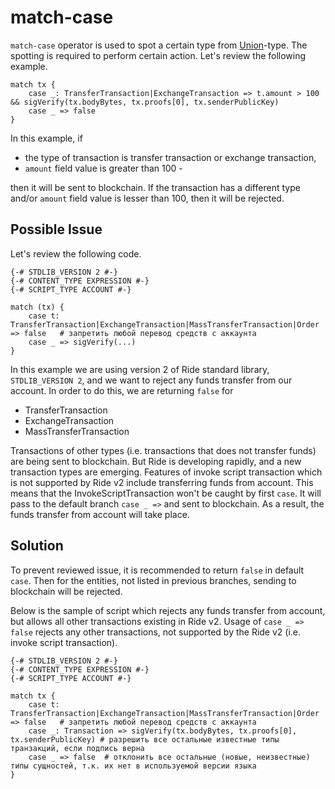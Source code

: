 # match-case

`match-case` operator is used to spot a certain type from [Union](/en/ride/data-types/union)-type. The spotting is required to perform certain action. Let's review the following example.

```ride
match tx {
    case _: TransferTransaction|ExchangeTransaction => t.amount > 100 && sigVerify(tx.bodyBytes, tx.proofs[0], tx.senderPublicKey)
    case _ => false
}
```

In this example, if

* the type of transaction is transfer transaction or exchange transaction,
* `amount` field value is greater than 100 -

then it will be sent to blockchain. If the transaction has a different type and/or `amount` field value is lesser than 100, then it will be rejected.

## Possible Issue

Let's review the following code.

```ride
{-# STDLIB_VERSION 2 #-}
{-# CONTENT_TYPE EXPRESSION #-}
{-# SCRIPT_TYPE ACCOUNT #-}

match (tx) {
    case t: TransferTransaction|ExchangeTransaction|MassTransferTransaction|Order => false   # запретить любой перевод средств с аккаунта
    case _ => sigVerify(...)
}
```

In this example we are using version 2 of Ride standard library, `STDLIB_VERSION 2`, and we want to reject any funds transfer from our account. In order to do this, we are returning `false` for  

* TransferTransaction
* ExchangeTransaction
* MassTransferTransaction

Transactions of other types (i.e. transactions that does not transfer funds) are being sent to blockchain. But Ride is developing rapidly, and a new transaction types are emerging. Features of invoke script transaction which is not supported by Ride v2 include transferring funds from account. This means that the InvokeScriptTransaction won't be caught by first `case`. It will pass to the default branch `case _ =>` and sent to blockchain. As a result, the funds transfer from account will take place.

## Solution

To prevent reviewed issue, it is recommended to return `false` in default `case`. Then for the entities, not listed in previous branches, sending to blockchain will be rejected.

Below is the sample of script which rejects any funds transfer from account, but allows all other transactions existing in Ride v2. Usage of `case _ => false` rejects any other transactions, not supported by the Ride v2 (i.e. invoke script transaction).

```ride
{-# STDLIB_VERSION 2 #-}
{-# CONTENT_TYPE EXPRESSION #-}
{-# SCRIPT_TYPE ACCOUNT #-}
  
match tx {
    case t: TransferTransaction|ExchangeTransaction|MassTransferTransaction|Order => false   # запретить любой перевод средств с аккаунта
    case _: Transaction => sigVerify(tx.bodyBytes, tx.proofs[0], tx.senderPublicKey) # разрешить все остальные известные типы транзакций, если подпись верна
    case _ => false  # отклонить все остальные (новые, неизвестные) типы сущностей, т.к. их нет в используемой версии языка
}
```
